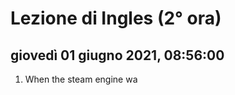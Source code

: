 
# Lezione di Ingles (2° ora)

## giovedì 01 giugno 2021, 08:56:00

1. When the steam engine wa
<!--stackedit_data:
eyJoaXN0b3J5IjpbNjE2MzI3NzQ3XX0=
-->